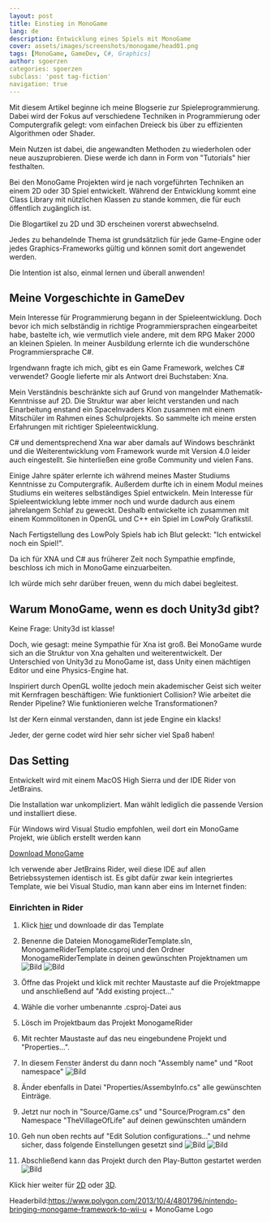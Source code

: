 ```yaml
---
layout: post
title: Einstieg in MonoGame
lang: de
description: Entwicklung eines Spiels mit MonoGame
cover: assets/images/screenshots/monogame/head01.png
tags: [MonoGame, GameDev, C#, Graphics]
author: sgoerzen
categories: sgoerzen
subclass: 'post tag-fiction'
navigation: true
---
```

Mit diesem Artikel beginne ich meine Blogserie zur Spieleprogrammierung.
Dabei wird der Fokus auf verschiedene Techniken in Programmierung oder Computergrafik gelegt: vom einfachen Dreieck bis über zu effizienten Algorithmen oder Shader.

Mein Nutzen ist dabei, die angewandten Methoden zu wiederholen oder neue auszuprobieren. Diese werde ich dann in Form von "Tutorials" hier festhalten. 

Bei den MonoGame Projekten wird je nach vorgeführten Techniken an einem 2D oder 3D Spiel entwickelt.
Während der Entwicklung kommt eine Class Library mit nützlichen Klassen zu stande kommen, die für euch öffentlich zugänglich ist.

Die Blogartikel zu 2D und 3D erscheinen vorerst abwechselnd.

Jedes zu behandelnde Thema ist grundsätzlich für jede Game-Engine oder jedes Graphics-Frameworks gültig und können somit dort angewendet werden.

Die Intention ist also, einmal lernen und überall anwenden! 

## Meine Vorgeschichte in GameDev
Mein Interesse für Programmierung begann in der Spieleentwicklung. Doch bevor ich mich selbständig in richtige Programmiersprachen eingearbeitet habe,
bastelte ich, wie vermutlich viele andere, mit dem RPG Maker 2000 an kleinen Spielen.
In meiner Ausbildung erlernte ich die wunderschöne Programmiersprache C#.

Irgendwann fragte ich mich, gibt es ein Game Framework, welches C# verwendet? Google lieferte mir als Antwort drei Buchstaben: Xna.

Mein Verständnis beschränkte sich auf Grund von mangelnder Mathematik-Kenntnisse auf 2D. Die Struktur war aber leicht verstanden und nach Einarbeitung enstand ein SpaceInvaders Klon zusammen mit einem Mitschüler im Rahmen eines Schulprojekts.
So sammelte ich meine ersten Erfahrungen mit richtiger Spieleentwicklung. 

C# und dementsprechend Xna war aber damals auf Windows beschränkt und die Weiterentwicklung vom Framework wurde mit Version 4.0 leider auch eingestellt. Sie hinterließen eine große Community und vielen Fans.

Einige Jahre später erlernte ich während meines Master Studiums Kenntnisse zu Computergrafik. 
Außerdem durfte ich in einem Modul meines Studiums ein weiteres selbständiges Spiel entwickeln. Mein Interesse für Spieleentwicklung lebte immer noch und wurde dadurch aus einem jahrelangem Schlaf zu geweckt.
Deshalb entwickelte ich zusammen mit einem Kommolitonen in OpenGL und C++ ein Spiel im LowPoly Grafikstil.

Nach Fertigstellung des LowPoly Spiels hab ich Blut geleckt: "Ich entwickel noch ein Spiel!".

Da ich für XNA und C# aus früherer Zeit noch Sympathie empfinde, beschloss ich mich in MonoGame einzuarbeiten.

Ich würde mich sehr darüber freuen, wenn du mich dabei begleitest.

## Warum MonoGame, wenn es doch Unity3d gibt?
Keine Frage: Unity3d ist klasse!

Doch, wie gesagt: meine Sympathie für Xna ist groß. Bei MonoGame wurde sich an die Struktur von Xna gehalten und weiterentwickelt.
Der Unterschied von Unity3d zu MonoGame ist, dass Unity einen mächtigen Editor und eine Physics-Engine hat.

Inspiriert durch OpenGL wollte jedoch mein akademischer Geist sich weiter mit Kernfragen beschäftigen:
 Wie funktioniert Collision? Wie arbeitet die Render Pipeline? Wie funktionieren welche Transformationen?
 
 Ist der Kern einmal verstanden, dann ist jede Engine ein klacks!

Jeder, der gerne codet wird hier sehr sicher viel Spaß haben!

## Das Setting
Entwickelt wird mit einem MacOS High Sierra und der IDE Rider von JetBrains.

Die Installation war unkompliziert. Man wählt lediglich  die passende Version und installiert diese.

Für Windows wird Visual Studio empfohlen, weil dort ein MonoGame Projekt, wie üblich erstellt werden kann

[Download MonoGame](http://community.monogame.net/t/monogame-3-7-1-release/11173)

Ich verwende aber JetBrains Rider, weil diese IDE auf allen Betriebssystemen identisch ist. Es gibt dafür zwar kein integriertes Template, wie bei Visual Studio, man kann aber eins im Internet finden:

### Einrichten in Rider

1. Klick [hier](https://github.com/Limeoats/Monogame-Rider-Template) und downloade dir das Template 

2. Benenne die Dateien MonogameRiderTemplate.sln, MonogameRiderTemplate.csproj und den Ordner MonogameRiderTemplate in deinen gewünschten Projektnamen um ![Bild](/assets/images/screenshots/monogame/01.png "Old Names") ![Bild](/assets/images/screenshots/monogame/02.png "New names")
3. Öffne das Projekt und klick mit rechter Maustaste auf die Projektmappe und anschließend auf "Add existing project..."
4. Wähle die vorher umbenannte .csproj-Datei aus
5. Lösch im Projektbaum das Projekt MonogameRider
6. Mit rechter Maustaste auf das neu eingebundene Projekt und "Properties...".
7. In diesem Fenster änderst du dann noch "Assembly name" und "Root namespace" ![Bild](/assets/images/screenshots/monogame/03.png "Project properties")
8. Änder ebenfalls in Datei "Properties/AssembyInfo.cs" alle gewünschten Einträge.
9. Jetzt nur noch in "Source/Game.cs" und "Source/Program.cs" den Namespace "TheVillageOfLife" auf deinen gewünschten umändern
10. Geh nun oben rechts auf "Edit Solution configurations..." und nehme sicher, dass folgende Einstellungen gesetzt sind ![Bild](/assets/images/screenshots/monogame/04.png "Project configuration 1") ![Bild](/assets/images/screenshots/monogame/05.png "Project configuration 2") 
11. Abschließend kann das Projekt durch den Play-Button gestartet werden ![Bild](/assets/images/screenshots/monogame/06.png "Game Window")

Klick hier weiter für [2D](digitalriding.de) oder [3D](digitalriding.de).

Headerbild:https://www.polygon.com/2013/10/4/4801796/nintendo-bringing-monogame-framework-to-wii-u + MonoGame Logo